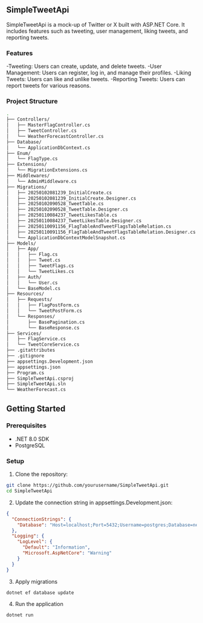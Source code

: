 ## SimpleTweetApi
SimpleTweetApi is a mock-up of Twitter or X built with ASP.NET Core. It includes features such as tweeting, user management, liking tweets, and reporting tweets.

### Features
-Tweeting: Users can create, update, and delete tweets.
-User Management: Users can register, log in, and manage their profiles.
-Liking Tweets: Users can like and unlike tweets.
-Reporting Tweets: Users can report tweets for various reasons.

### Project Structure
```bash
.
├── Controllers/
│   ├── MasterFlagController.cs
│   ├── TweetController.cs
│   └── WeatherForecastController.cs
├── Database/
│   └── ApplicationDbContext.cs
├── Enum/
│   └── FlagType.cs
├── Extensions/
│   └── MigrationExtensions.cs
├── Middlewares/
│   └── AdminMiddleware.cs
├── Migrations/
│   ├── 20250102081239_InitialCreate.cs
│   ├── 20250102081239_InitialCreate.Designer.cs
│   ├── 20250102090528_TweetTable.cs
│   ├── 20250102090528_TweetTable.Designer.cs
│   ├── 20250110084237_TweetLikesTable.cs
│   ├── 20250110084237_TweetLikesTable.Designer.cs
│   ├── 20250110091156_FlagTableAndTweetFlagsTableRelation.cs
│   ├── 20250110091156_FlagTableAndTweetFlagsTableRelation.Designer.cs
│   └── ApplicationDbContextModelSnapshot.cs
├── Models/
│   ├── App/
│   │   ├── Flag.cs
│   │   ├── Tweet.cs
│   │   ├── TweetFlags.cs
│   │   └── TweetLikes.cs
│   ├── Auth/
│   │   └── User.cs
│   └── BaseModel.cs
├── Resources/
│   ├── Requests/
│   │   ├── FlagPostForm.cs
│   │   └── TweetPostForm.cs
│   └── Responses/
│       ├── BasePagination.cs
│       └── BaseResponse.cs
├── Services/
│   ├── FlagService.cs
│   └── TweetCoreService.cs
├── .gitattributes
├── .gitignore
├── appsettings.Development.json
├── appsettings.json
├── Program.cs
├── SimpleTweetApi.csproj
├── SimpleTweetApi.sln
└── WeatherForecast.cs
```

## Getting Started

### Prerequisites
- .NET 8.0 SDK
- PostgreSQL

### Setup
1. Clone the repository:
```bash
git clone https://github.com/yourusername/SimpleTweetApi.git
cd SimpleTweetApi
```
2. Update the connection string in appsettings.Development.json:
```json
{
  "ConnectionStrings": {
    "Database": "Host=localhost;Port=5432;Username=postgres;Database=net8_tweet"
  },
  "Logging": {
    "LogLevel": {
      "Default": "Information",
      "Microsoft.AspNetCore": "Warning"
    }
  }
}
```
3. Apply migrations
```bash
dotnet ef database update
```
4. Run the application
```bash
dotnet run
```
